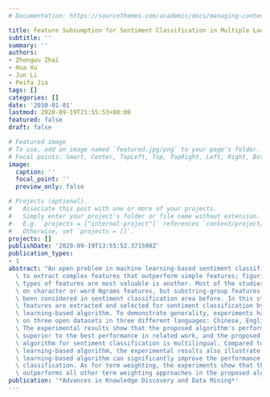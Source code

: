 ```yaml
---
# Documentation: https://sourcethemes.com/academic/docs/managing-content/

title: Feature Subsumption for Sentiment Classification in Multiple Languages
subtitle: ''
summary: ''
authors:
- Zhongwu Zhai
- Hua Xu
- Jun Li
- Peifa Jia
tags: []
categories: []
date: '2010-01-01'
lastmod: 2020-09-19T21:55:53+08:00
featured: false
draft: false

# Featured image
# To use, add an image named `featured.jpg/png` to your page's folder.
# Focal points: Smart, Center, TopLeft, Top, TopRight, Left, Right, BottomLeft, Bottom, BottomRight.
image:
  caption: ''
  focal_point: ''
  preview_only: false

# Projects (optional).
#   Associate this post with one or more of your projects.
#   Simply enter your project's folder or file name without extension.
#   E.g. `projects = ["internal-project"]` references `content/project/deep-learning/index.md`.
#   Otherwise, set `projects = []`.
projects: []
publishDate: '2020-09-19T13:55:52.371598Z'
publication_types:
- 1
abstract: "An open problem in machine learning-based sentiment classification is how\
  \ to extract complex features that outperform simple features; figuring out which\
  \ types of features are most valuable is another. Most of the studies focus primarily\
  \ on character or word Ngrams features, but substring-group features have never\
  \ been considered in sentiment classification area before. In this study, the substring-group\
  \ features are extracted and selected for sentiment classification by means of transductive\
  \ learning-based algorithm. To demonstrate generality, experiments have been conducted\
  \ on three open datasets in three different languages: Chinese, English and Spanish.\
  \ The experimental results show that the proposed algorithm's performance is usually\
  \ superior to the best performance in related work, and the proposed feature subsumption\
  \ algorithm for sentiment classification is multilingual. Compared to the inductive\
  \ learning-based algorithm, the experimental results also illustrate that the transductive\
  \ learning-based algorithm can significantly improve the performance of sentiment\
  \ classification. As for term weighting, the experiments show that the ``tfidf-c''\
  \ outperforms all other term weighting approaches in the proposed algorithm."
publication: '*Advances in Knowledge Discovery and Data Mining*'
---
```

